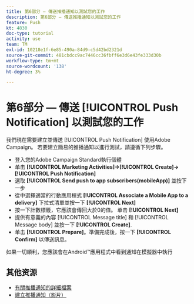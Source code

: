 ```yaml
---
title: 第6部分 — 傳送推播通知以測試您的工作
description: 第6部分 — 傳送推播通知以測試您的工作
feature: Push
kt: 4830
doc-type: tutorial
activity: use
team: TM
exl-id: 10218e1f-6e85-490a-84d9-c5d42bd2321d
source-git-commit: 481cbdcc9ac7446cc36fbff6e3d6e43fe333d30b
workflow-type: tm+mt
source-wordcount: '138'
ht-degree: 3%

---
```


# 第6部分 — 傳送 [!UICONTROL Push Notification] 以測試您的工作

我們現在需要建立並傳送 [!UICONTROL Push Notification] 使用Adobe Campaign。 若要建立簡易的推播通知以進行測試，請遵循下列步驟。

* 登入您的Adobe Campaign Standard執行個體
* 单击 **[!UICONTROL Marketing Activities]->[!UICONTROL Create]->[!UICONTROL Push Notification]**
* 選取 **[!UICONTROL Send push to app subscribers(mobileApp)]** 並按下一步
* 從中選擇適當的行動應用程式 **[!UICONTROL Associate a Mobile App to a delivery]** 下拉式清單並按一下 **[!UICONTROL Next]**
* 按一下計數標籤，它應該會傳回大於0的值。 单击 **[!UICONTROL Next]**
* 提供有意義的內容 [!UICONTROL Message title] 和 [!UICONTROL Message body] 並按一下 **[!UICONTROL Create]**.
* 单击 **[!UICONTROL Prepare]**。準備完成後，按一下 **[!UICONTROL Confirm]** 以傳送訊息。

如果一切順利，您應該會在Android™應用程式中看到通知在模擬器中執行

## 其他资源

* [有關推播通知的詳細檔案](https://experienceleague.adobe.com/docs/campaign-standard/using/communication-channels/push-notifications/about-push-notifications.html?lang=en)
* [建立推播通知（影片）](/help/communication-channels/mobile/push-notifications/creating-a-push-notification.md)
